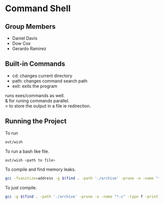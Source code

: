 # Command Shell 

## Group Members
 - Daniel Davis
 - Dow Cox
 - Gerardo Ramirez

## Built-in Commands
 - cd: changes current directory
 - path: changes command search path
 - exit: exits the program

runs exes/commands as well.  
& for runing commands parallel.  
\> to store the output in a file ie redirection.  
## Running the Project
To run  
```bash
out/wish
```
To run a bash like file.  
```bash
out/wish <path to file>
```
To compile and find memory leaks.  
```bash
gcc -fsanitize=address -g $(find . -path './archive' -prune -o -name "*.c" -type f -print) -o out/wish
```
To just compile.  
```bash
gcc -g $(find . -path './archive' -prune -o -name "*.c" -type f -print) -o out/wish
```
